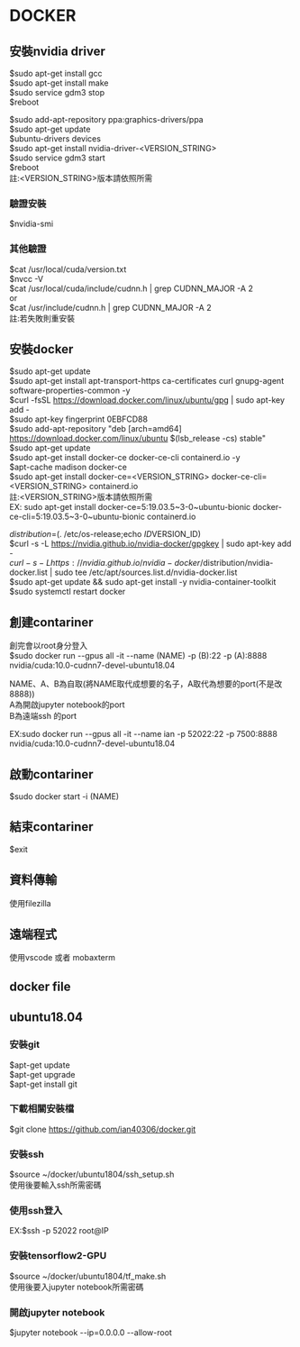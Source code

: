 # DOCKER  
## 安裝nvidia driver
$sudo apt-get install gcc  
$sudo apt-get install make  
$sudo service gdm3 stop  
$reboot  
  
$sudo add-apt-repository ppa:graphics-drivers/ppa  
$sudo apt-get update  
$ubuntu-drivers devices  
$sudo apt-get install nvidia-driver-<VERSION_STRING>  
$sudo service gdm3 start  
$reboot  
註:<VERSION_STRING>版本請依照所需  
### 驗證安裝
$nvidia-smi  
### 其他驗證
$cat /usr/local/cuda/version.txt  
$nvcc -V  
$cat /usr/local/cuda/include/cudnn.h | grep CUDNN_MAJOR -A 2  
or  
$cat /usr/include/cudnn.h | grep CUDNN_MAJOR -A 2  
註:若失敗則重安裝
## 安裝docker
$sudo apt-get update  
$sudo apt-get install apt-transport-https ca-certificates curl gnupg-agent software-properties-common -y  
$curl -fsSL https://download.docker.com/linux/ubuntu/gpg | sudo apt-key add -  
$sudo apt-key fingerprint 0EBFCD88  
$sudo add-apt-repository "deb [arch=amd64] https://download.docker.com/linux/ubuntu $(lsb_release -cs) stable"  
$sudo apt-get update  
$sudo apt-get install docker-ce docker-ce-cli containerd.io -y  
$apt-cache madison docker-ce  
$sudo apt-get install docker-ce=<VERSION_STRING> docker-ce-cli=<VERSION_STRING> containerd.io  
註:<VERSION_STRING>版本請依照所需  
EX: sudo apt-get install docker-ce=5:19.03.5~3-0~ubuntu-bionic docker-ce-cli=5:19.03.5~3-0~ubuntu-bionic containerd.io  
  
$distribution=$(. /etc/os-release;echo $ID$VERSION_ID)  
$curl -s -L https://nvidia.github.io/nvidia-docker/gpgkey | sudo apt-key add -  
$curl -s -L https://nvidia.github.io/nvidia-docker/$distribution/nvidia-docker.list | sudo tee /etc/apt/sources.list.d/nvidia-docker.list  
$sudo apt-get update && sudo apt-get install -y nvidia-container-toolkit  
$sudo systemctl restart docker
## 創建contariner  
創完會以root身分登入  
$sudo docker run --gpus all -it --name (NAME) -p (B):22 -p (A):8888 nvidia/cuda:10.0-cudnn7-devel-ubuntu18.04  
  
NAME、A、B為自取(將NAME取代成想要的名子，A取代為想要的port(不是改8888))  
A為開啟jupyter notebook的port  
B為遠端ssh 的port  
  
EX:sudo docker run --gpus all -it --name ian -p 52022:22 -p 7500:8888 nvidia/cuda:10.0-cudnn7-devel-ubuntu18.04  
## 啟動contariner  
$sudo docker start -i (NAME)
## 結束contariner  
$exit
## 資料傳輸
使用filezilla
## 遠端程式
使用vscode 或者 mobaxterm
## docker file

## ubuntu18.04
### 安裝git
$apt-get update  
$apt-get upgrade  
$apt-get install git
### 下載相關安裝檔
$git clone https://github.com/ian40306/docker.git
### 安裝ssh
$source ~/docker/ubuntu1804/ssh_setup.sh  
使用後要輸入ssh所需密碼  
### 使用ssh登入
EX:$ssh -p 52022 root@IP
### 安裝tensorflow2-GPU
$source ~/docker/ubuntu1804/tf_make.sh  
使用後要入jupyter notebook所需密碼
### 開啟jupyter notebook
$jupyter notebook --ip=0.0.0.0 --allow-root
